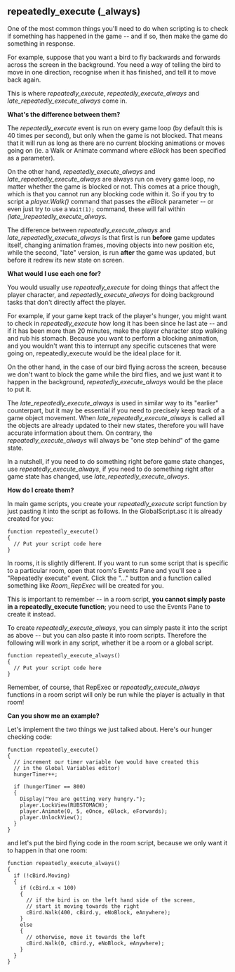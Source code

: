 repeatedly\_execute (\_always)
------------------------------

One of the most common things you'll need to do when scripting is to
check if something has happened in the game -- and if so, then make the
game do something in response.

For example, suppose that you want a bird to fly backwards and forwards
across the screen in the background. You need a way of telling the bird
to move in one direction, recognise when it has finished, and tell it to
move back again.

This is where *repeatedly\_execute*, *repeatedly\_execute\_always* and
*late\_repeatedly\_execute\_always* come in.

**What's the difference between them?**

The *repeatedly\_execute* event is run on every game loop (by default
this is 40 times per second), but only when the game is not blocked.
That means that it will run as long as there are no current blocking
animations or moves going on (ie. a Walk or Animate command where
*eBlock* has been specified as a parameter).

On the other hand, *repeatedly\_execute\_always* and
*late\_repeatedly\_execute\_always* are always run on every game loop,
no matter whether the game is blocked or not. This comes at a price
though, which is that you cannot run any blocking code within it. So if
you try to script a *player.Walk()* command that passes the *eBlock*
parameter -- or even just try to use a `Wait(1);` command, these will
fail within *(late\_)repeatedly\_execute\_always*.

The difference between *repeatedly\_execute\_always* and
*late\_repeatedly\_execute\_always* is that first is run **before** game
updates itself, changing animation frames, moving objects into new
position etc, while the second, "late" version, is run **after** the
game was updated, but before it redrew its new state on screen.

**What would I use each one for?**

You would usually use *repeatedly\_execute* for doing things that affect
the player character, and *repeatedly\_execute\_always* for doing
background tasks that don't directly affect the player.

For example, if your game kept track of the player's hunger, you might
want to check in *repeatedly\_execute* how long it has been since he
last ate -- and if it has been more than 20 minutes, make the player
character stop walking and rub his stomach. Because you want to perform
a blocking animation, and you wouldn't want this to interrupt any
specific cutscenes that were going on, repeatedly\_execute would be the
ideal place for it.

On the other hand, in the case of our bird flying across the screen,
because we don't want to block the game while the bird flies, and we
just want it to happen in the background, *repeatedly\_execute\_always*
would be the place to put it.

The *late\_repeatedly\_execute\_always* is used in similar way to its
"earlier" counterpart, but it may be essential if you need to precisely
keep track of a game object movement. When
*late\_repeatedly\_execute\_always* is called all the objects are
already updated to their new states, therefore you will have accurate
information about them. On contrary, the *repeatedly\_execute\_always*
will always be "one step behind" of the game state.

In a nutshell, if you need to do something right before game state
changes, use *repeatedly\_execute\_always*, if you need to do something
right after game state has changed, use
*late\_repeatedly\_execute\_always*.

**How do I create them?**

In main game scripts, you create your *repeatedly\_execute* script
function by just pasting it into the script as follows. In the
GlobalScript.asc it is already created for you:

    function repeatedly_execute()
    {
      // Put your script code here
    }

In rooms, it is slightly different. If you want to run some script that
is specific to a particular room, open that room's Events Pane and
you'll see a "Repeatedly execute" event. Click the "..." button and a
function called something like *Room\_RepExec* will be created for you.

This is important to remember -- in a room script, **you cannot simply
paste in a repeatedly\_execute function**; you need to use the Events
Pane to create it instead.

To create *repeatedly\_execute\_always*, you can simply paste it into
the script as above -- but you can also paste it into room scripts.
Therefore the following will work in any script, whether it be a room or
a global script.

    function repeatedly_execute_always()
    {
      // Put your script code here
    }

Remember, of course, that RepExec or *repeatedly\_execute\_always*
functions in a room script will only be run while the player is actually
in that room!

**Can you show me an example?**

Let's implement the two things we just talked about. Here's our hunger
checking code:

    function repeatedly_execute()
    {
      // increment our timer variable (we would have created this
      // in the Global Variables editor)
      hungerTimer++;

      if (hungerTimer == 800)
      {
        Display("You are getting very hungry.");
        player.LockView(RUBSTOMACH);
        player.Animate(0, 5, eOnce, eBlock, eForwards);
        player.UnlockView();
      }
    }

and let's put the bird flying code in the room script, because we only
want it to happen in that one room:

    function repeatedly_execute_always()
    {
      if (!cBird.Moving)
      {
        if (cBird.x < 100)
        {
          // if the bird is on the left hand side of the screen,
          // start it moving towards the right
          cBird.Walk(400, cBird.y, eNoBlock, eAnywhere);
        }
        else
        {
          // otherwise, move it towards the left
          cBird.Walk(0, cBird.y, eNoBlock, eAnywhere);
        }
      }
    }
